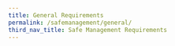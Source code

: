 ```yaml
---
title: General Requirements
permalink: /safemanagement/general/
third_nav_title: Safe Management Requirements
---
```


<meta http-equiv="REFRESH" content="0;url=https://www.gobusiness.gov.sg/safemanagement/general/">